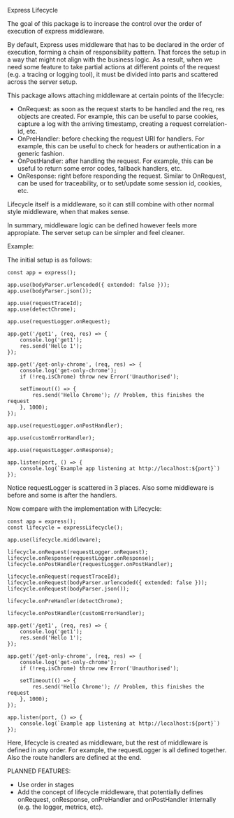 Express Lifecycle

The goal of this package is to increase the control over the order of execution of express middleware.

By default, Express uses middleware that has to be declared in the order of execution, forming a chain of responsibility pattern. That forces the setup in a way that might not align with the business logic. As a result, when we need some feature to take partial actions at different points of the request (e.g. a tracing or logging tool), it must be divided into parts and scattered across the server setup.

This package allows attaching middleware at certain points of the lifecycle:
- OnRequest: as soon as the request starts to be handled and the req, res objects are created. For example, this can be useful to parse cookies, capture a log with the arriving timestamp, creating a request correlation-id, etc.
- OnPreHandler: before checking the request URI for handlers. For example, this can be useful to check for headers or authentication in a generic fashion.
- OnPostHandler: after handling the request. For example, this can be useful to return some error codes, fallback handlers, etc.
- OnResponse: right before responding the request. Similar to OnRequest, can be used for traceability, or to set/update some session id, cookies, etc.

Lifecycle itself is a middleware, so it can still combine with other normal style middleware, when that makes sense.

In summary, middleware logic can be defined however feels more appropiate. The server setup can be simpler and feel cleaner. 

Example:

The initial setup is as follows:
```
const app = express();

app.use(bodyParser.urlencoded({ extended: false }));
app.use(bodyParser.json());

app.use(requestTraceId);
app.use(detectChrome);

app.use(requestLogger.onRequest);

app.get('/get1', (req, res) => {
    console.log('get1');
    res.send('Hello 1');
});

app.get('/get-only-chrome', (req, res) => {
    console.log('get-only-chrome');
    if (!req.isChrome) throw new Error('Unauthorised');

    setTimeout(() => {
        res.send('Hello Chrome'); // Problem, this finishes the request
    }, 1000);
});

app.use(requestLogger.onPostHandler);

app.use(customErrorHandler);

app.use(requestLogger.onResponse);

app.listen(port, () => {
    console.log(`Example app listening at http://localhost:${port}`)
});
```

Notice requestLogger is scattered in 3 places. Also some middleware is before and some is after the handlers.

Now compare with the implementation with Lifecycle:
```
const app = express();
const lifecycle = expressLifecycle();

app.use(lifecycle.middleware);

lifecycle.onRequest(requestLogger.onRequest);
lifecycle.onResponse(requestLogger.onResponse);
lifecycle.onPostHandler(requestLogger.onPostHandler);

lifecycle.onRequest(requestTraceId);
lifecycle.onRequest(bodyParser.urlencoded({ extended: false }));
lifecycle.onRequest(bodyParser.json());

lifecycle.onPreHandler(detectChrome);

lifecycle.onPostHandler(customErrorHandler);

app.get('/get1', (req, res) => {
    console.log('get1');
    res.send('Hello 1');
});

app.get('/get-only-chrome', (req, res) => {
    console.log('get-only-chrome');
    if (!req.isChrome) throw new Error('Unauthorised');

    setTimeout(() => {
        res.send('Hello Chrome'); // Problem, this finishes the request
    }, 1000);
});

app.listen(port, () => {
    console.log(`Example app listening at http://localhost:${port}`)
});
```

Here, lifecycle is created as middleware, but the rest of middleware is defined in any order. For example, the requestLogger is all defined together. Also the route handlers are defined at the end.

PLANNED FEATURES:
- Use order in stages
- Add the concept of lifecycle middleware, that potentially defines onRequest, onResponse, onPreHandler and onPostHandler internally (e.g. the logger, metrics, etc).

